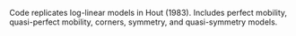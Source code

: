 Code replicates log-linear models in Hout (1983). 
Includes perfect mobility, quasi-perfect mobility, corners, symmetry, and quasi-symmetry models.
